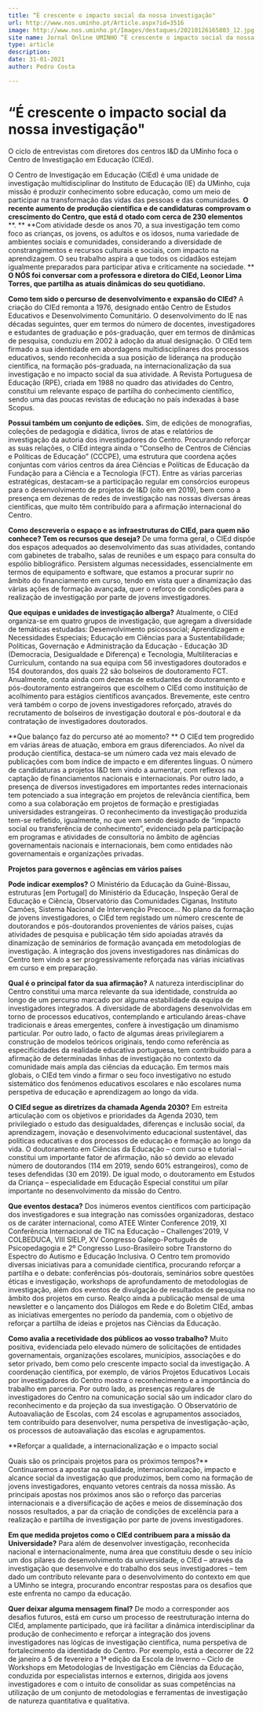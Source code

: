 ```yaml
---
title: “É crescente o impacto social da nossa investigação"
url: http://www.nos.uminho.pt/Article.aspx?id=3516
image: http://www.nos.uminho.pt/Images/destaques/20210126165803_12.jpg
site name: Jornal Online UMINHO “É crescente o impacto social da nossa investigação"
type: article
description: 
date: 31-01-2021
author: Pedro Costa

---
```

# “É crescente o impacto social da nossa investigação"


  

O ciclo de entrevistas com diretores dos centros I&D da UMinho foca o Centro de Investigação em Educação (CIEd).

O Centro de Investigação em Educação (CIEd) é uma unidade de investigação multidisciplinar do Instituto de Educação (IE) da UMinho, cuja missão é produzir conhecimento sobre educação, como um meio de participar na transformação das vidas das pessoas e das comunidades. **O recente aumento de produção científica e de candidaturas comprovam o crescimento do Centro, que está d** **otado com cerca de 230 elementos** **. ** **Com atividade desde os anos 70, a sua investigação tem como foco as crianças, os jovens, os adultos e os idosos, numa variedade de ambientes sociais e comunidades, considerando a diversidade de constrangimentos e recursos culturais e sociais, com impacto na aprendizagem. O seu trabalho aspira a que todos os cidadãos estejam igualmente preparados para participar ativa e criticamente na sociedade. ** **O NÓS foi conversar com a professora e diretora do CIEd, Leonor Lima Torres, que partilha as atuais dinâmicas do seu quotidiano.** 

**Como tem sido o percurso de desenvolvimento e expansão do CIEd?** 
A criação do CIEd remonta a 1976, designado então Centro de Estudos Educativos e Desenvolvimento Comunitário. O desenvolvimento do IE nas décadas seguintes, quer em termos do número de docentes, investigadores e estudantes de graduação e pós-graduação, quer em termos de dinâmicas de pesquisa, conduziu em 2002 à adoção da atual designação. O CIEd tem firmado a sua identidade em abordagens multidisciplinares dos processos educativos, sendo reconhecida a sua posição de liderança na produção científica, na formação pós-graduada, na internacionalização da sua investigação e no impacto social da sua atividade. A Revista Portuguesa de Educação (RPE), criada em 1988 no quadro das atividades do Centro, constitui um relevante espaço de partilha do conhecimento científico, sendo uma das poucas revistas de educação no país indexadas à base Scopus.

**Possui também um conjunto de edições.** 
Sim, de edições de monografias, coleções de pedagogia e didática, livros de atas e relatórios de investigação da autoria dos investigadores do Centro. Procurando reforçar as suas relações, o CIEd integra ainda o “Conselho de Centros de Ciências e Políticas de Educação” (CCCPE), uma estrutura que coordena ações conjuntas com vários centros da área Ciências e Políticas de Educação da Fundação para a Ciência e a Tecnologia (FCT). Entre as várias parcerias estratégicas, destacam-se a participação regular em consórcios europeus para o desenvolvimento de projetos de I&D (oito em 2019), bem como a presença em dezenas de redes de investigação nas nossas diversas áreas científicas, que muito têm contribuído para a afirmação internacional do Centro.

**Como descreveria o espaço e as infraestruturas do CIEd, para quem não conhece? Tem os recursos que deseja?** 
De uma forma geral, o CIEd dispõe dos espaços adequados ao desenvolvimento das suas atividades, contando com gabinetes de trabalho, salas de reuniões e um espaço para consulta do espólio bibliográfico. Persistem algumas necessidades, essencialmente em termos de equipamento e software, que estamos a procurar suprir no âmbito do financiamento em curso, tendo em vista quer a dinamização das várias ações de formação avançada, quer o reforço de condições para a realização de investigação por parte de jovens investigadores.

**Que equipas e unidades de investigação alberga?** 
Atualmente, o CIEd organiza-se em quatro grupos de investigação, que agregam a diversidade de temáticas estudadas: Desenvolvimento psicossocial; Aprendizagem e Necessidades Especiais; Educação em Ciências para a Sustentabilidade; Políticas, Governação e Administração da Educação - Educação 3D (Democracia, Desigualdade e Diferença) e Tecnologia, Multiliteracias e Curriculum, contando na sua equipa com 56 investigadores doutorados e 154 doutorandos, dos quais 22 são bolseiros de doutoramento FCT. Anualmente, conta ainda com dezenas de estudantes de doutoramento e pós-doutoramento estrangeiros que escolhem o CIEd como instituição de acolhimento para estágios científicos avançados. Brevemente, este centro verá também o corpo de jovens investigadores reforçado, através do recrutamento de bolseiros de investigação doutoral e pós-doutoral e da contratação de investigadores doutorados.

**Que balanço faz do percurso até ao momento? ** 
O CIEd tem progredido em várias áreas de atuação, embora em graus diferenciados. Ao nível da produção científica, destaca-se um número cada vez mais elevado de publicações com bom índice de impacto e em diferentes línguas. O número de candidaturas a projetos I&D tem vindo a aumentar, com reflexos na captação de financiamentos nacionais e internacionais. Por outro lado, a presença de diversos investigadores em importantes redes internacionais tem potenciado a sua integração em projetos de relevância científica, bem como a sua colaboração em projetos de formação e prestigiadas universidades estrangeiras. O reconhecimento da investigação produzida tem-se refletido, igualmente, no que vem sendo designado de “impacto social ou transferência de conhecimento”, evidenciado pela participação em programas e atividades de consultoria no âmbito de agências governamentais nacionais e internacionais, bem como entidades não governamentais e organizações privadas.

**Projetos para governos e agências em vários países** 

**Pode indicar exemplos?** 
O Ministério da Educação da Guiné-Bissau, estruturas [em Portugal] do Ministério da Educação, Inspeção Geral de Educação e Ciência, Observatório das Comunidades Ciganas, Instituto Camões, Sistema Nacional de Intervenção Precoce... No plano da formação de jovens investigadores, o CIEd tem registado um número crescente de doutorandos e pós-doutorandos provenientes de vários países, cujas atividades de pesquisa e publicação têm sido apoiadas através da dinamização de seminários de formação avançada em metodologias de investigação. A integração dos jovens investigadores nas dinâmicas do Centro tem vindo a ser progressivamente reforçada nas várias iniciativas em curso e em preparação.

**Qual é o principal fator da sua afirmação?** 
A natureza interdisciplinar do Centro constitui uma marca relevante da sua identidade, construída ao longo de um percurso marcado por alguma estabilidade da equipa de investigadores integrados. A diversidade de abordagens desenvolvidas em torno de processos educativos, contemplando e articulando áreas-chave tradicionais e áreas emergentes, confere à investigação um dinamismo particular. Por outro lado, o facto de algumas áreas privilegiarem a construção de modelos teóricos originais, tendo como referência as especificidades da realidade educativa portuguesa, tem contribuído para a afirmação de determinadas linhas de investigação no contexto da comunidade mais ampla das ciências da educação. Em termos mais globais, o CIEd tem vindo a firmar o seu foco investigativo no estudo sistemático dos fenómenos educativos escolares e não escolares numa perspetiva de educação e aprendizagem ao longo da vida.

**O CIEd segue as diretrizes da chamada Agenda 2030?** 
Em estreita articulação com os objetivos e prioridades da Agenda 2030, tem privilegiado o estudo das desigualdades, diferenças e inclusão social, da aprendizagem, inovação e desenvolvimento educacional sustentável, das políticas educativas e dos processos de educação e formação ao longo da vida. O doutoramento em Ciências da Educação – com curso e tutorial – constitui um importante fator de afirmação, não só devido ao elevado número de doutorandos (114 em 2019, sendo 60% estrangeiros), como de teses defendidas (30 em 2019). De igual modo, o doutoramento em Estudos da Criança – especialidade em Educação Especial constitui um pilar importante no desenvolvimento da missão do Centro.

**Que eventos destaca?** 
Dos inúmeros eventos científicos com participação dos investigadores e sua integração nas comissões organizadoras, destaco os de caráter internacional, como ATEE Winter Conference 2019, XI Conferência Internacional de TIC na Educação – Challenges’2019, V COLBEDUCA, VIII SIELP, XV Congresso Galego-Português de Psicopedagogia e 2º Congresso Luso-Brasileiro sobre Transtorno do Espectro do Autismo e Educação Inclusiva. O Centro tem promovido diversas iniciativas para a comunidade científica, procurando reforçar a partilha e o debate: conferências pós-doutorais, seminários sobre questões éticas e investigação, workshops de aprofundamento de metodologias de investigação, além dos eventos de divulgação de resultados de pesquisa no âmbito dos projetos em curso. Realço ainda a publicação mensal de uma newsletter e o lançamento dos Diálogos em Rede e do Boletim CIEd, ambas as iniciativas emergentes no período da pandemia, com o objetivo de reforçar a partilha de ideias e projetos nas Ciências da Educação.

**Como avalia a recetividade dos públicos ao vosso trabalho?** 
Muito positiva, evidenciada pelo elevado número de solicitações de entidades governamentais, organizações escolares, municípios, associações e do setor privado, bem como pelo crescente impacto social da investigação. A coordenação científica, por exemplo, de vários Projetos Educativos Locais por investigadores do Centro mostra o reconhecimento e a importância do trabalho em parceria. Por outro lado, as presenças regulares de investigadores do Centro na comunicação social são um indicador claro do reconhecimento e da projeção da sua investigação. O Observatório de Autoavaliação de Escolas, com 24 escolas e agrupamentos associados, tem contribuído para desenvolver, numa perspetiva de investigação-ação, os processos de autoavaliação das escolas e agrupamentos.

**Reforçar a qualidade, a internacionalização e o impacto social

Quais são os principais projetos para os próximos tempos?** 
Continuaremos a apostar na qualidade, internacionalização, impacto e alcance social da investigação que produzimos, bem como na formação de jovens investigadores, enquanto vetores centrais da nossa missão. As principais apostas nos próximos anos são o reforço das parcerias internacionais e a diversificação de ações e meios de disseminação dos nossos resultados, a par da criação de condições de excelência para a realização e partilha de investigação por parte de jovens investigadores.

**Em que medida projetos como o CIEd contribuem para a missão da Universidade?** 
Para além de desenvolver investigação, reconhecida nacional e internacionalmente, numa área que constituiu desde o seu início um dos pilares do desenvolvimento da universidade, o CIEd – através da investigação que desenvolve e do trabalho dos seus investigadores – tem dado um contributo relevante para o desenvolvimento do contexto em que a UMinho se integra, procurando encontrar respostas para os desafios que este enfrenta no campo da educação.

**Quer deixar alguma mensagem final?** 
De modo a corresponder aos desafios futuros, está em curso um processo de reestruturação interna do CIEd, amplamente participado, que irá facilitar a dinâmica interdisciplinar da produção de conhecimento e reforçar a integração dos jovens investigadores nas lógicas de investigação científica, numa perspetiva de fortalecimento da identidade do Centro. Por exemplo, está a decorrer de 22 de janeiro a 5 de fevereiro a 1ª edição da Escola de Inverno – Ciclo de Workshops em Metodologias de Investigação em Ciências da Educação, conduzida por especialistas internos e externos, dirigida aos jovens investigadores e com o intuito de consolidar as suas competências na utilização de um conjunto de metodologias e ferramentas de investigação de natureza quantitativa e qualitativa.
 

